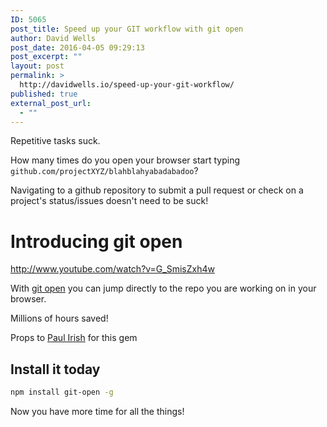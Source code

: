 ```yaml
---
ID: 5065
post_title: Speed up your GIT workflow with git open
author: David Wells
post_date: 2016-04-05 09:29:13
post_excerpt: ""
layout: post
permalink: >
  http://davidwells.io/speed-up-your-git-workflow/
published: true
external_post_url:
  - ""
---
```

Repetitive tasks suck.

How many times do you open your browser start typing `github.com/projectXYZ/blahblahyabadabadoo`?

Navigating to a github repository to submit a pull request or check on a project's status/issues doesn't need to be suck!

# Introducing git open

http://www.youtube.com/watch?v=G_SmisZxh4w

With [git open](https://github.com/paulirish/git-open) you can jump directly to the repo you are working on in your browser.

Millions of hours saved!

Props to [Paul Irish](https://twitter.com/paul_irish) for this gem

## Install it today

```bash
npm install git-open -g
```

Now you have more time for all the things!